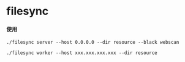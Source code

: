 # filesync
#### 使用

```
./filesync server --host 0.0.0.0 --dir resource --black webscan
```

```
./filesync worker --host xxx.xxx.xxx.xxx --dir resource
```

